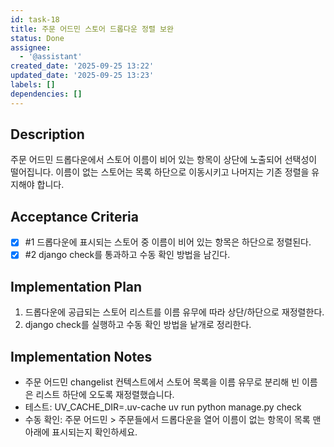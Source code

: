 ```yaml
---
id: task-18
title: 주문 어드민 스토어 드롭다운 정렬 보완
status: Done
assignee:
  - '@assistant'
created_date: '2025-09-25 13:22'
updated_date: '2025-09-25 13:23'
labels: []
dependencies: []
---
```


## Description

<!-- SECTION:DESCRIPTION:BEGIN -->
주문 어드민 드롭다운에서 스토어 이름이 비어 있는 항목이 상단에 노출되어 선택성이 떨어집니다. 이름이 없는 스토어는 목록 하단으로 이동시키고 나머지는 기존 정렬을 유지해야 합니다.
<!-- SECTION:DESCRIPTION:END -->

## Acceptance Criteria
<!-- AC:BEGIN -->
- [x] #1 드롭다운에 표시되는 스토어 중 이름이 비어 있는 항목은 하단으로 정렬된다.
- [x] #2 django check를 통과하고 수동 확인 방법을 남긴다.
<!-- AC:END -->

## Implementation Plan

<!-- SECTION:PLAN:BEGIN -->
1. 드롭다운에 공급되는 스토어 리스트를 이름 유무에 따라 상단/하단으로 재정렬한다.
2. django check를 실행하고 수동 확인 방법을 낱개로 정리한다.
<!-- SECTION:PLAN:END -->

## Implementation Notes

<!-- SECTION:NOTES:BEGIN -->
- 주문 어드민 changelist 컨텍스트에서 스토어 목록을 이름 유무로 분리해 빈 이름은 리스트 하단에 오도록 재정렬했습니다.
- 테스트: UV_CACHE_DIR=.uv-cache uv run python manage.py check
- 수동 확인: 주문 어드민 > 주문들에서 드롭다운을 열어 이름이 없는 항목이 목록 맨 아래에 표시되는지 확인하세요.
<!-- SECTION:NOTES:END -->
